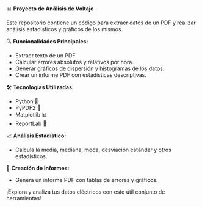 📊 **Proyecto de Análisis de Voltaje**

Este repositorio contiene un código para extraer datos de un PDF y realizar análisis estadísticos y gráficos de los mismos.

🔍 **Funcionalidades Principales:**
- Extraer texto de un PDF.
- Calcular errores absolutos y relativos por hora.
- Generar gráficos de dispersión y histogramas de los datos.
- Crear un informe PDF con estadísticas descriptivas.

🛠️ **Tecnologías Utilizadas:**
- Python 🐍
- PyPDF2 📄
- Matplotlib 📊
- ReportLab 📝

📈 **Análisis Estadístico:**
- Calcula la media, mediana, moda, desviación estándar y otros estadísticos.

📄 **Creación de Informes:**
- Genera un informe PDF con tablas de errores y gráficos.

¡Explora y analiza tus datos eléctricos con este útil conjunto de herramientas!
